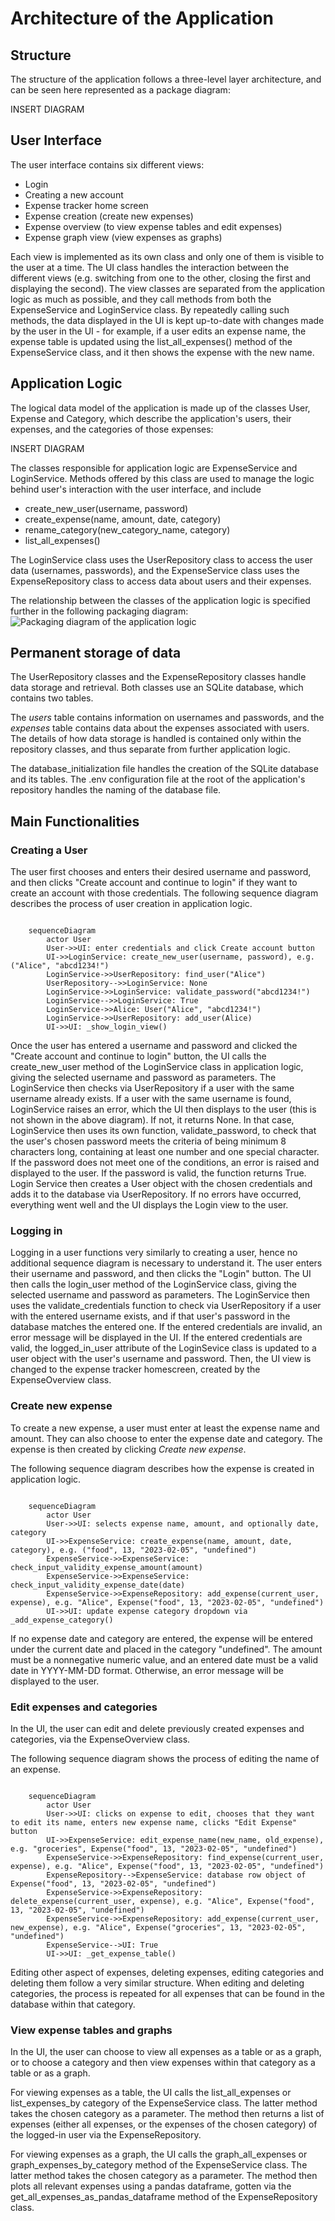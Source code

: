 # Architecture of the Application

## Structure

The structure of the application follows a three-level layer architecture, and can be seen here represented as a package diagram:

INSERT DIAGRAM

## User Interface

The user interface contains six different views:
- Login
- Creating a new account
- Expense tracker home screen
- Expense creation (create new expenses)
- Expense overview (to view expense tables and edit expenses)
- Expense graph view (view expenses as graphs)

Each view is implemented as its own class and only one of them is visible to the user at a time. The UI class handles the interaction between the different views (e.g. switching from one to the other, closing the first and displaying the second). The view classes are separated from the application logic as much as possible, and they call methods from both the ExpenseService and LoginService class. By repeatedly calling such methods, the data displayed in the UI is kept up-to-date with changes made by the user in the UI - for example, if a user edits an expense name, the expense table is updated using the list_all_expenses() method of the ExpenseService class, and it then shows the expense with the new name. 

## Application Logic
The logical data model of the application is made up of the classes User, Expense and Category, which describe the application's users, their expenses, and the categories of those expenses:

INSERT DIAGRAM

The classes responsible for application logic are ExpenseService and LoginService. Methods offered by this class are used to manage the logic behind user's interaction with the user interface, and include
- create_new_user(username, password)
- create_expense(name, amount, date, category)
- rename_category(new_category_name, category)
- list_all_expenses()

The LoginService class uses the UserRepository class to access the user data (usernames, passwords), and the ExpenseService class uses the ExpenseRepository class to access data about users and their expenses.

The relationship between the classes of the application logic is specified further in the following packaging diagram:
![Packaging diagram of the application logic](./images/class_diagram.png)

## Permanent storage of data
The UserRepository classes and the ExpenseRepository classes handle data storage and retrieval. Both classes use an SQLite database, which contains two tables.

The *users* table contains information on usernames and passwords, and the *expenses* table contains data about the expenses associated with users. The details of how data storage is handled is contained only within the repository classes, and thus separate from further application logic.

The database_initialization file handles the creation of the SQLite database and its tables.
The .env configuration file at the root of the application's repository handles the naming of the database file.

## Main Functionalities

### Creating a User 

The user first chooses and enters their desired username and password, and then clicks "Create account and continue to login" if they want to create an account with those credentials. The following sequence diagram describes the process of user creation in application logic.

```mermaid

    sequenceDiagram
        actor User
        User->>UI: enter credentials and click Create account button
        UI->>LoginService: create_new_user(username, password), e.g. ("Alice", "abcd1234!")
        LoginService->>UserRepository: find_user("Alice")
        UserRepository-->>LoginService: None
        LoginService->>LoginService: validate_password("abcd1234!")
        LoginService-->>LoginService: True
        LoginService->>Alice: User("Alice", "abcd1234!")
        LoginService->>UserRepository: add_user(Alice)
        UI->>UI: _show_login_view()

```
Once the user has entered a username and password and clicked the "Create account and continue to login" button, the UI calls the create_new_user method of the LoginService class in application logic, giving the selected username and password as parameters. The LoginService then checks via UserRepository if a user with the same username already exists. If a user with the same username is found, LoginService raises an error, which the UI then displays to the user (this is not shown in the above diagram). If not, it returns None. In that case, LoginService then uses its own function, validate_password, to check that the user's chosen password meets the criteria of being minimum 8 characters long, containing at least one number and one special character. If the password does not meet one of the conditions, an error is raised and displayed to the user. If the password is valid, the function returns True. Login Service then creates a User object with the chosen credentials and adds it to the database via UserRepository. If no errors have occurred, everything went well and the UI displays the Login view to the user.

### Logging in

Logging in a user functions very similarly to creating a user, hence no additional sequence diagram is necessary to understand it. The user enters their username and password, and then clicks the "Login" button. The UI then calls the login_user method of the LoginService class, giving the selected username and password as parameters. The LoginService then uses the validate_credentials function to check via UserRepository if a user with the entered username exists, and if that user's password in the database matches the entered one. If the entered credentials are invalid, an error message will be displayed in the UI. If the entered credentials are valid, the logged_in_user attribute of the LoginSevice class is updated to a user object with the user's username and password. Then, the UI view is changed to the expense tracker homescreen, created by the ExpenseOverview class.

### Create new expense
To create a new expense, a user must enter at least the expense name and amount. They can also choose to enter the expense date and category. The expense is then created by clicking *Create new expense*.

The following sequence diagram describes how the expense is created in application logic.

```mermaid

    sequenceDiagram
        actor User
        User->>UI: selects expense name, amount, and optionally date, category
        UI->>ExpenseService: create_expense(name, amount, date, category), e.g. ("food", 13, "2023-02-05", "undefined")
        ExpenseService->>ExpenseService: check_input_validity_expense_amount(amount)
        ExpenseService->>ExpenseService: check_input_validity_expense_date(date)
        ExpenseService->>ExpenseRepository: add_expense(current_user, expense), e.g. "Alice", Expense("food", 13, "2023-02-05", "undefined")
        UI->>UI: update expense category dropdown via _add_expense_category()
```

If no expense date and category are entered, the expense will be entered under the current date and placed in the category "undefined". 
The amount must be a nonnegative numeric value, and an entered date must be a valid date in YYYY-MM-DD format. Otherwise, an error message will be displayed to the user.

### Edit expenses and categories
In the UI, the user can edit and delete previously created expenses and categories, via the ExpenseOverview class. 

The following sequence diagram shows the process of editing the name of an expense.


```mermaid

    sequenceDiagram
        actor User
        User->>UI: clicks on expense to edit, chooses that they want to edit its name, enters new expense name, clicks "Edit Expense" button
        UI->>ExpenseService: edit_expense_name(new_name, old_expense), e.g. "groceries", Expense("food", 13, "2023-02-05", "undefined")
        ExpenseService->>ExpenseRepository: find_expense(current_user, expense), e.g. "Alice", Expense("food", 13, "2023-02-05", "undefined")
        ExpenseRepository-->ExpenseService: database row object of Expense("food", 13, "2023-02-05", "undefined")
        ExpenseService->>ExpenseRepository: delete_expense(current_user, expense), e.g. "Alice", Expense("food", 13, "2023-02-05", "undefined")
        ExpenseService->>ExpenseRepository: add_expense(current_user, new_expense), e.g. "Alice", Expense("groceries", 13, "2023-02-05", "undefined")
        ExpenseService-->UI: True
        UI->>UI: _get_expense_table()

```

Editing other aspect of expenses, deleting expenses, editing categories and deleting them follow a very similar structure. When editing and deleting categories, the process is repeated for all expenses that can be found in the database within that category.

### View expense tables and graphs
In the UI, the user can choose to view all expenses as a table or as a graph, or to choose a category and then view expenses within that category as a table or as a graph.

For viewing expenses as a table, the UI calls the list_all_expenses or list_expenses_by category of the ExpenseService class. The latter method takes the chosen category as a parameter. The method then returns a list of expenses (either all expenses, or the expenses of the chosen category) of the logged-in user via the ExpenseRepository.

For viewing expenses as a graph, the UI calls the graph_all_expenses or graph_expenses_by_category method of the ExpenseService class. The latter method takes the chosen category as a parameter. The method then plots all relevant expenses using a pandas dataframe, gotten via the get_all_expenses_as_pandas_dataframe method of the ExpenseRepository class.
